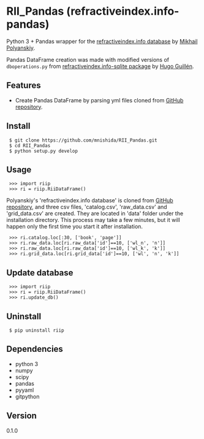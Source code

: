 # RII_Pandas (refractiveindex.info-pandas)
Python 3 + Pandas wrapper for the [refractiveindex.info database](http://refractiveindex.info/) by [Mikhail Polyanskiy](https://github.com/polyanskiy).

Pandas DataFrame creation was made with modified versions of `dboperations.py` from [refractiveindex.info-sqlite package](https://github.com/HugoGuillen/refractiveindex.info-sqlite) by [Hugo Guillén](https://github.com/HugoGuillen).

## Features
- Create Pandas DataFrame by parsing yml files cloned from [GitHub repository](https://github.com/polyanskiy/refractiveindex.info-database).

## Install

` $ git clone https://github.com/mnishida/RII_Pandas.git`  
` $ cd RII_Pandas`  
` $ python setup.py develop`  

## Usage

` >>> import riip`  
` >>> ri = riip.RiiDataFrame()`  

Polyanskiy's 'refractiveindex.info database' is cloned from [GitHub repository](https://github.com/polyanskiy/refractiveindex.info-database),
and three csv files, 'catalog.csv', 'raw_data.csv' and 'grid_data.csv' are created.
They are located in 'data' folder under the installation directory.
This process may take a few minutes, but it will happen only the first time you start it after installation.

 ` >>> ri.catalog.loc[:30, ['book', 'page']]`  
 ` >>> ri.raw_data.loc[ri.raw_data['id']==10, ['wl_n', 'n']]`  
 ` >>> ri.raw_data.loc[ri.raw_data['id']==10, ['wl_k', 'k']]`  
 ` >>> ri.grid_data.loc[ri.grid_data['id']==10, ['wl', 'n', 'k']]`

## Update database

` >>> import riip`  
` >>> ri = riip.RiiDataFrame()`  
` >>> ri.update_db()`  

## Uninstall

` $ pip uninstall riip`  

## Dependencies
- python 3
- numpy
- scipy
- pandas
- pyyaml
- gitpython

## Version
0.1.0
